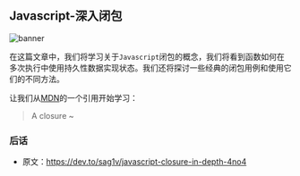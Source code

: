 ## Javascript-深入闭包

![banner](https://res.cloudinary.com/practicaldev/image/fetch/s--z3_R1YnW--/c_imagga_scale,f_auto,fl_progressive,h_420,q_auto,w_1000/https://res.cloudinary.com/practicaldev/image/fetch/s--dlExFSVV--/c_imagga_scale%2Cf_auto%2Cfl_progressive%2Ch_420%2Cq_auto%2Cw_1000/https://thepracticaldev.s3.amazonaws.com/i/aod7b0c44mw3zbih9aat.png)

在这篇文章中，我们将学习关于`Javascript`闭包的概念，我们将看到函数如何在多次执行中使用持久性数据实现状态。我们还将探讨一些经典的闭包用例和使用它们的不同方法。

让我们从[MDN](https://developer.mozilla.org/en-US/docs/Web/JavaScript/Closures)的一个引用开始学习：

> A closure ~




### 后话

- 原文：https://dev.to/sag1v/javascript-closure-in-depth-4no4
